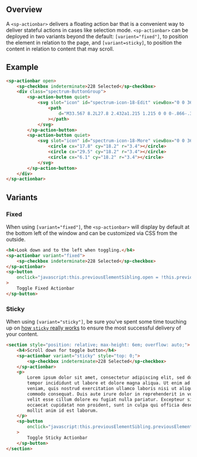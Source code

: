 ## Overview

A `<sp-actionbar>` delivers a floating action bar that is a convenient way to deliver stateful actions in cases like selection mode. `<sp-actionbar>` can be deployed in two variants beyond the default: `[varient="fixed"]`, to position the element in relation to the page, and `[variant=sticky]`, to position the content in relation to content that may scroll.

## Example

```html
<sp-actionbar open>
    <sp-checkbox indeterminate>228 Selected</sp-checkbox>
    <div class="spectrum-ButtonGroup">
        <sp-action-button quiet>
            <svg slot="icon" id="spectrum-icon-18-Edit" viewBox="0 0 36 36">
                <path
                    d="M33.567 8.2L27.8 2.432a1.215 1.215 0 0 0-.866-.353H26.9a1.371 1.371 0 0 0-.927.406L5.084 23.372a.99.99 0 0 0-.251.422L2.055 33.1c-.114.377.459.851.783.851a.251.251 0 0 0 .062-.007c.276-.063 7.866-2.344 9.311-2.778a.972.972 0 0 0 .414-.249l20.888-20.889a1.372 1.372 0 0 0 .4-.883 1.221 1.221 0 0 0-.346-.945zM11.4 29.316c-2.161.649-4.862 1.465-6.729 2.022l2.009-6.73z"
                ></path>
            </svg>
        </sp-action-button>
        <sp-action-button quiet>
            <svg slot="icon" id="spectrum-icon-18-More" viewBox="0 0 36 36">
                <circle cx="17.8" cy="18.2" r="3.4"></circle>
                <circle cx="29.5" cy="18.2" r="3.4"></circle>
                <circle cx="6.1" cy="18.2" r="3.4"></circle>
            </svg>
        </sp-action-button>
    </div>
</sp-actionbar>
```

## Variants

### Fixed

When using `[variant="fixed"]`, the `<sp-actionbar>` will display by default at the bottom left of the window and can be customized via CSS from the outside.

```html
<h4>Look down and to the left when toggling.</h4>
<sp-actionbar variant="fixed">
    <sp-checkbox indeterminate>228 Selected</sp-checkbox>
</sp-actionbar>
<sp-button
    onclick="javascript:this.previousElementSibling.open = !this.previousElementSibling.open;"
>
    Toggle Fixed Actionbar
</sp-button>
```

### Sticky

When using `[variant="sticky"]`, be sure you've spent some time touching up on [how `sticky` really works](https://medium.com/@elad/css-position-sticky-how-it-really-works-54cd01dc2d46) to ensure the most successful delivery of your content.

```html
<section style="position: relative; max-height: 6em; overflow: auto;">
    <h4>Scroll down for toggle button</h4>
    <sp-actionbar variant="sticky" style="top: 0;">
        <sp-checkbox indeterminate>228 Selected</sp-checkbox>
    </sp-actionbar>
    <p>
        Lorem ipsum dolor sit amet, consectetur adipiscing elit, sed do eiusmod
        tempor incididunt ut labore et dolore magna aliqua. Ut enim ad minim
        veniam, quis nostrud exercitation ullamco laboris nisi ut aliquip ex ea
        commodo consequat. Duis aute irure dolor in reprehenderit in voluptate
        velit esse cillum dolore eu fugiat nulla pariatur. Excepteur sint
        occaecat cupidatat non proident, sunt in culpa qui officia deserunt
        mollit anim id est laborum.
    </p>
    <sp-button
        onclick="javascript:this.previousElementSibling.previousElementSibling.open = !this.previousElementSibling.previousElementSibling.open;"
    >
        Toggle Sticky Actionbar
    </sp-button>
</section>
```
